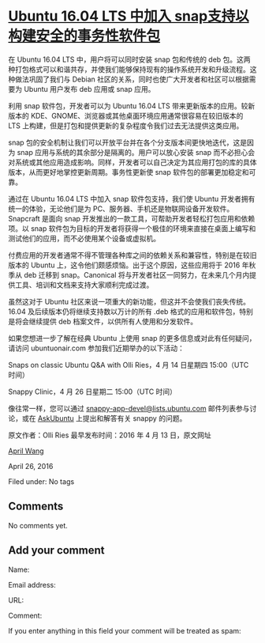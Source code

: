 





#  [Ubuntu 16.04 LTS 中加入 snap支持以构建安全的事务性软件包](/en/blog/2016/04/26/ubuntu-1604-lts-snap/)

在 Ubuntu 16.04 LTS 中，用户将可以同时安装 snap 包和传统的 deb
包。这两种打包格式可以和谐共存，并使我们能够保持现有的操作系统开发和升级流程。这种做法巩固了我们与 Debian
社区的关系，同时也使广大开发者和社区可以根据需要为 Ubuntu 用户发布 deb 应用或 snap 应用。

利用 snap 软件包，开发者可以为 Ubuntu 16.04 LTS 带来更新版本的应用。较新版本的
KDE、GNOME、浏览器或其他桌面环境应用通常很容易在较旧版本的 LTS 上构建，但是打包和提供更新的复杂程度令我们过去无法提供这类应用。

snap 包的安全机制让我们可以开放平台并在各个分支版本间更快地迭代，这是因为 snap 应用与系统的其余部分是隔离的。用户可以放心安装 snap
而不必担心会对系统或其他应用造成影响。同样，开发者可以自己决定为其应用打包的库的具体版本，从而更好地掌控更新周期。事务性更新使 snap
软件包的部署更加稳定和可靠。

通过在 Ubuntu 16.04 LTS 中加入 snap 软件包支持，我们使 Ubuntu 开发者拥有统一的体验，无论他们是为
PC、服务器、手机还是物联网设备开发软件。Snapcraft 是面向 snap 开发推出的一款工具，可帮助开发者轻松打包应用和依赖项。以 snap
软件包为目标的开发者将获得一个极佳的环境来直接在桌面上编写和测试他们的应用，而不必使用某个设备或虚拟机。

付费应用的开发者通常不得不管理各种库之间的依赖关系和兼容性，特别是在较旧版本的 Ubuntu 上，这令他们颇感烦恼。出于这个原因，这些应用将于 2016
年秋季从 deb 迁移到 snap。Canonical 将与开发者社区一同努力，在未来几个月内提供工具、培训和文档来支持大家顺利完成过渡。

虽然这对于 Ubuntu 社区来说一项重大的新功能，但这并不会使我们丧失传统。16.04 及后续版本仍将继续支持数以万计的所有 .deb
格式的应用和软件包，特别是将会继续提供 deb 档案文件，以供所有人使用和分发软件。

如果您想进一步了解在经典 Ubuntu 上使用 snap 的更多信息或对此有任何疑问，请访问 ubuntuonair.com 参加我们近期举办的以下活动：

Snaps on classic Ubuntu Q&A with Olli Ries，4 月 14 日星期四 15:00（UTC 时间）

Snappy Clinic，4 月 26 日星期二 15:00（UTC 时间）

像往常一样，您可以通过 snappy-app-devel@lists.ubuntu.com 邮件列表参与讨论，或在 [AskUbuntu](http://askubuntu.com/) 上提出和解答有关 snappy 的问题。

原文作者：Olli Ries 最早发布时间：2016 年 4 月 13 日，原文网址

[April Wang](/en/blog/authors/aprilswang/)

April 26, 2016

Filed under: No tags





## Comments

No comments yet.

## Add your comment

Name:

Email address:

URL:

Comment:

If you enter anything in this field your comment will be treated as spam:





